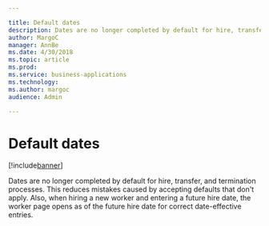 ```yaml
---

title: Default dates
description: Dates are no longer completed by default for hire, transfer, and termination processes.
author: MargoC
manager: AnnBe
ms.date: 4/30/2018
ms.topic: article
ms.prod: 
ms.service: business-applications
ms.technology: 
ms.author: margoc
audience: Admin

---
```

#  Default dates




[!include[banner](../../../includes/banner.md)]

Dates are no longer completed by default for hire, transfer, and termination
processes. This reduces mistakes caused by accepting defaults that don't apply.
Also, when hiring a new worker and entering a future hire date, the worker page
opens as of the future hire date for correct date-effective entries.

